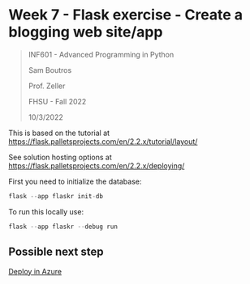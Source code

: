# Week 7 - Flask exercise - Create a blogging web site/app
>INF601 - Advanced Programming in Python
> 
>Sam Boutros
> 
> Prof. Zeller
> 
>FHSU - Fall 2022
>
>10/3/2022
>
This is based on the tutorial at https://flask.palletsprojects.com/en/2.2.x/tutorial/layout/

See solution hosting options at https://flask.palletsprojects.com/en/2.2.x/deploying/

First you need to initialize the database:
```Python
flask --app flaskr init-db
```

To run this locally use:
```Python
flask --app flaskr --debug run
```
## Possible next step

[Deploy in Azure](https://learn.microsoft.com/en-us/azure/app-service/quickstart-python?tabs=flask%2Cwindows%2Cazure-cli%2Cvscode-deploy%2Cdeploy-instructions-azportal%2Cterminal-bash%2Cdeploy-instructions-zip-azcli)





